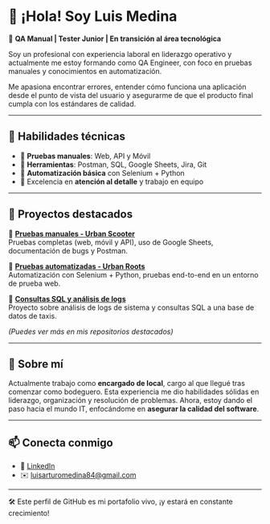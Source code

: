# 👋 ¡Hola! Soy Luis Medina

🎯 **QA Manual | Tester Junior | En transición al área tecnológica**

Soy un profesional con experiencia laboral en liderazgo operativo y actualmente me estoy formando como QA Engineer, con foco en pruebas manuales y conocimientos en automatización.

Me apasiona encontrar errores, entender cómo funciona una aplicación desde el punto de vista del usuario y asegurarme de que el producto final cumpla con los estándares de calidad.

---

## 🧰 Habilidades técnicas

- 🧪 **Pruebas manuales**: Web, API y Móvil
- 📌 **Herramientas**: Postman, SQL, Google Sheets, Jira, Git
- 🐍 **Automatización básica** con Selenium + Python
- 🧠 Excelencia en **atención al detalle** y trabajo en equipo

---

## 🚀 Proyectos destacados

🔹 [**Pruebas manuales - Urban Scooter**](#)  
Pruebas completas (web, móvil y API), uso de Google Sheets, documentación de bugs y Postman.

🔹 [**Pruebas automatizadas - Urban Roots**](#)  
Automatización con Selenium + Python, pruebas end-to-end en un entorno de prueba web.

🔹 [**Consultas SQL y análisis de logs**](#)  
Proyecto sobre análisis de logs de sistema y consultas SQL a una base de datos de taxis.

*(Puedes ver más en mis repositorios destacados)*

---

## 💼 Sobre mí

Actualmente trabajo como **encargado de local**, cargo al que llegué tras comenzar como bodeguero. Esta experiencia me dio habilidades sólidas en liderazgo, organización y resolución de problemas. Ahora, estoy dando el paso hacia el mundo IT, enfocándome en **asegurar la calidad del software**.

---

## 📫 Conecta conmigo

- 💼 [LinkedIn](https://www.linkedin.com/in/luismedinaengineer)
- ✉️ luisarturomedina84@gmail.com

---

🛠️ Este perfil de GitHub es mi portafolio vivo, ¡y estará en constante crecimiento!
